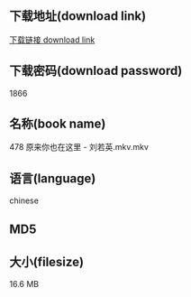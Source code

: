 ## 下载地址(download link)
[下载链接 download link](https://voluble-croquembouche-d321dc.netlify.app/?s=478+%E5%8E%9F%E6%9D%A5%E4%BD%A0%E4%B9%9F%E5%9C%A8%E8%BF%99%E9%87%8C+-+%E5%88%98%E8%8B%A5%E8%8B%B1.mkv)

## 下载密码(download password)
1866

## 名称(book name)
478 原来你也在这里 - 刘若英.mkv.mkv

## 语言(language)
chinese

## MD5


## 大小(filesize)
16.6 MB
